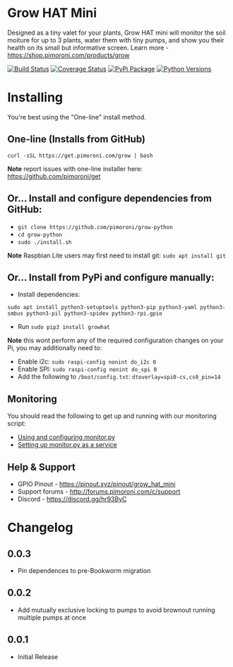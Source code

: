 # Grow HAT Mini

Designed as a tiny valet for your plants, Grow HAT mini will monitor the soil moiture for up to 3 plants, water them with tiny pumps, and show you their health on its small but informative screen. Learn more - https://shop.pimoroni.com/products/grow

[![Build Status](https://travis-ci.com/pimoroni/enviroplus-python.svg?branch=master)](https://travis-ci.com/pimoroni/grow-python)
[![Coverage Status](https://coveralls.io/repos/github/pimoroni/grow-python/badge.svg?branch=master)](https://coveralls.io/github/pimoroni/grow-python?branch=master)
[![PyPi Package](https://img.shields.io/pypi/v/enviroplus.svg)](https://pypi.python.org/pypi/growhat)
[![Python Versions](https://img.shields.io/pypi/pyversions/enviroplus.svg)](https://pypi.python.org/pypi/growhat)

# Installing

You're best using the "One-line" install method.

## One-line (Installs from GitHub)

```
curl -sSL https://get.pimoroni.com/grow | bash
```

**Note** report issues with one-line installer here: https://github.com/pimoroni/get

## Or... Install and configure dependencies from GitHub:

* `git clone https://github.com/pimoroni/grow-python`
* `cd grow-python`
* `sudo ./install.sh`

**Note** Raspbian Lite users may first need to install git: `sudo apt install git`

## Or... Install from PyPi and configure manually:

* Install dependencies:

```
sudo apt install python3-setuptools python3-pip python3-yaml python3-smbus python3-pil python3-spidev python3-rpi.gpio
```

* Run `sudo pip3 install growhat`

**Note** this wont perform any of the required configuration changes on your Pi, you may additionally need to:

* Enable i2c: `sudo raspi-config nonint do_i2c 0`
* Enable SPI: `sudo raspi-config nonint do_spi 0`
* Add the following to `/boot/config.txt`: `dtoverlay=spi0-cs,cs0_pin=14`

## Monitoring

You should read the following to get up and running with our monitoring script:

* [Using and configuring monitor.py](examples/README.md)
* [Setting up monitor.py as a service](service/README.md)

## Help & Support

* GPIO Pinout - https://pinout.xyz/pinout/grow_hat_mini
* Support forums - http://forums.pimoroni.com/c/support
* Discord - https://discord.gg/hr93ByC

# Changelog
0.0.3
-----

* Pin dependences to pre-Bookworm migration

0.0.2
-----

* Add mutually exclusive locking to pumps to avoid brownout running multiple pumps at once

0.0.1
-----

* Initial Release
